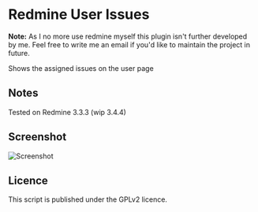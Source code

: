 # Redmine User Issues

**Note:** As I no more use redmine myself this plugin isn't further developed by me. Feel free to write me an email if you'd like to maintain the project in future.

Shows the assigned issues on the user page

## Notes

Tested on Redmine 3.3.3 (wip 3.4.4)

## Screenshot

![Screenshot](https://github.com/wyplay/redmine_user_issues/raw/master/readme_screenshot.png)

## Licence

This script is published under the GPLv2 licence.
